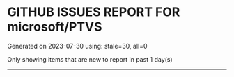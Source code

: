 
# GITHUB ISSUES REPORT FOR microsoft/PTVS


Generated on 2023-07-30 using: stale=30, all=0


Only showing items that are new to report in past 1 day(s)


---
